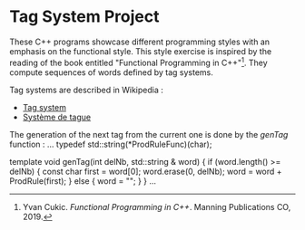 # Tag System Project

These C++ programs showcase different programming styles with an emphasis on the functional style. This style exercise is inspired by the reading of the book entitled "Functional Programming in C++"[^1]. They compute sequences of words defined by tag systems.  

Tag systems are described in Wikipedia :

* [Tag system](https://en.wikipedia.org/wiki/Tag_system)
* [Système de tague](https://fr.wikipedia.org/wiki/Syst%C3%A8me_de_tague)

The generation of the next tag from the current one is done by the *genTag* function :
...
typedef std::string(*ProdRuleFunc)(char);

template <ProdRuleFunc ProdRule>
void genTag(int delNb, std::string & word) {
    if (word.length() >= delNb) {
        const char first = word[0];
        word.erase(0, delNb);
        word = word + ProdRule(first);
    }
    else {
        word = "";
    }
}
...

[^1]: Yvan Cukic. *Functional Programming in C++*. Manning Publications CO, 2019. 

